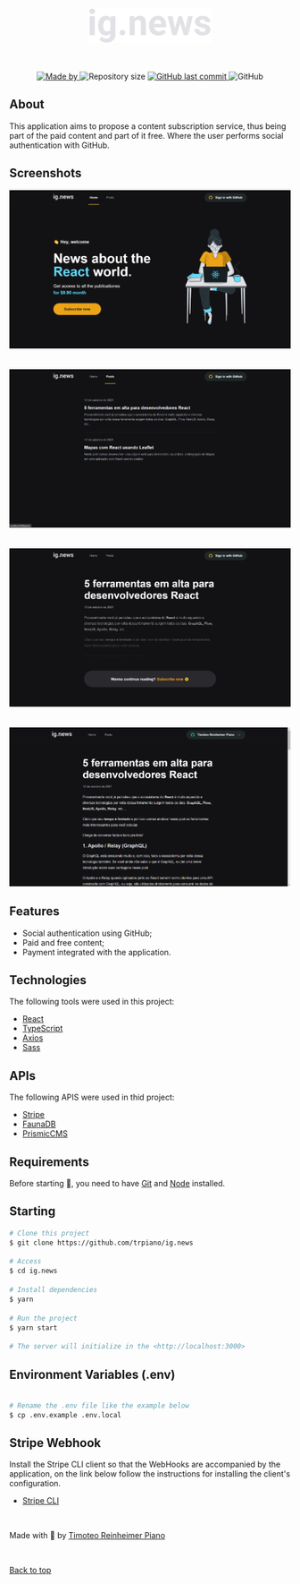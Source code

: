 <div align="center" id="top"> 
  <img src="/public/images/logo.svg" alt="ig.news" />
</div>

<br />
<br />

<p align="center">
  <a href="https://www.linkedin.com/in/timoteopiano/">
    <img alt="Made by" src="https://img.shields.io/badge/made%20by-Timoteo%20Piano-%BD93EC">
  </a>
  <img alt="Repository size" src="https://img.shields.io/github/repo-size/trpiano/ig.news?color=%BD93EC">
  <a href="https://github.com/trpiano/ig.news/commits/master">
    <img alt="GitHub last commit" src="https://img.shields.io/github/last-commit/trpiano/ig.news?color=%BD93EC">
  </a>
  <img alt="GitHub" src="https://img.shields.io/github/license/trpiano/ig.news?color=%BD93EC">
</p>

## About

This application aims to propose a content subscription service, thus being part of the paid content and part of it free. Where the user performs social authentication with GitHub.

## Screenshots

<div align="center" id="top"> 
  <img src="/.github/img_1.png" alt="ig.news" />
</div>
<br/>
<br/>
<div align="center" id="top"> 
  <img src="/.github/img_2.png" alt="ig.news" />
</div>
<br/>
<br/>
<div align="center" id="top"> 
  <img src="/.github/img_3.png" alt="ig.news" />
</div>
<br/>
<br/>
<div align="center" id="top"> 
  <img src="/.github/img_4.png" alt="ig.news" />
</div>

## Features

- Social authentication using GitHub;
- Paid and free content;
- Payment integrated with the application.

## Technologies

The following tools were used in this project:

- [React](https://pt-br.reactjs.org/)
- [TypeScript](https://www.typescriptlang.org/)
- [Axios](https://github.com/axios/axios)
- [Sass](https://sass-lang.com/)

## APIs

The following APIS were used in thid project:

- [Stripe](https://stripe.com/)
- [FaunaDB](https://fauna.com/)
- [PrismicCMS](https://prismic.io/)

## Requirements

Before starting 🏁, you need to have [Git](https://git-scm.com) and [Node](https://nodejs.org/en/) installed.

## Starting

```bash
# Clone this project
$ git clone https://github.com/trpiano/ig.news

# Access
$ cd ig.news

# Install dependencies
$ yarn

# Run the project
$ yarn start

# The server will initialize in the <http://localhost:3000>
```

## Environment Variables (.env)

```bash

# Rename the .env file like the example below
$ cp .env.example .env.local

```

## Stripe Webhook

Install the Stripe CLI client so that the WebHooks are accompanied by the application, on the link below follow the instructions for installing the client's configuration.

- [Stripe CLI](https://stripe.com/docs/stripe-cli)

<br />

Made with 💜 by <a href="https://github.com/trpiano" target="_blank">Timoteo Reinheimer Piano</a>

&#xa0;

<a href="#top">Back to top</a>
